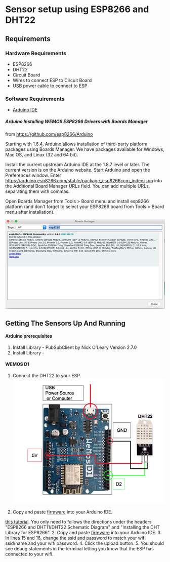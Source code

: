 # Sensor setup using ESP8266 and DHT22

## Requirements

### Hardware Requirements
* ESP8266
* DHT22
* Circuit Board
* Wires to connect ESP to Circuit Board
* USB power cable to connect to ESP

### Software Requirements

* [Arduino IDE](https://www.arduino.cc/en/Main/Software)

##### Arduino Installing WEMOS ESP8266 Drivers with Boards Manager
from https://github.com/esp8266/Arduino

Starting with 1.6.4, Arduino allows installation of third-party platform packages using Boards Manager. We have packages available for Windows, Mac OS, and Linux (32 and 64 bit).

Install the current upstream Arduino IDE at the 1.8.7 level or later. The current version is on the Arduino website.
Start Arduino and open the Preferences window.
Enter https://arduino.esp8266.com/stable/package_esp8266com_index.json into the Additional Board Manager URLs field. You can add multiple URLs, separating them with commas.

Open Boards Manager from Tools > Board menu and install esp8266 platform (and don't forget to select your ESP8266 board from Tools > Board menu after installation).

![Board Manager](./images/Arduino-BoardManager-esp8266.png) 


## Getting The Sensors Up And Running

#### Arduino prerequisites
1. Install Library - PubSubClient by Nick O'Leary Version 2.7.0 
2. Install Library -  

#### WEMOS D1

1. Connect the DHT22 to your ESP.  
![WEMOS-D1-DHT22-Schematic](./images/WEMOS-D1-DHT22-Schematic-2.png) 

3. Copy and paste [firmware](https://gitlab.com/german.martinez/black-forest-firmware/blob/master/DHT22Esp.ino) into your Arduino IDE.




[this tutorial](https://randomnerdtutorials.com/esp8266-dht11dht22-temperature-and-humidity-web-server-with-arduino-ide/). You only need to follows the directions under the headers "ESP8266 and DHT11/DHT22 Schematic Diagram" and "Installing the DHT Library for ESP8266".
2. Copy and paste [firmware](https://gitlab.com/german.martinez/black-forest-firmware/blob/master/DHT22Esp.ino) into your Arduino IDE.
3. In lines 15 and 16, change the ssid and password to match your wifi ssid/name and your wifi password.
4. Click the upload button.
5. You should see debug statements in the terminal letting you know that the ESP has connected to your wifi.
